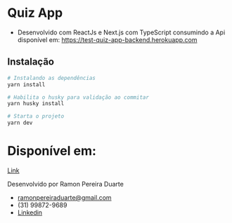 # Quiz App

- Desenvolvido com ReactJs e Next.js com TypeScript consumindo a Api disponível em:
  https://test-quiz-app-backend.herokuapp.com

## Instalação

```sh
# Instalando as dependências
yarn install

# Habilita o husky para validação ao commitar
yarn husky install

# Starta o projeto
yarn dev
```

# Disponível em: 
  [Link](https://quiz-app-ramonpduart.vercel.app/start)

Desenvolvido por Ramon Pereira Duarte

- ramonpereiraduarte@gmail.com
- (31) 99872-9689
- [Linkedin](https://www.linkedin.com/in/ramon-duarte-33b037b4/)
